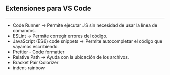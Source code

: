 
## Extensiones para VS Code
---------------------

- Code Runner -> Permite ejecutar JS sin necesidad de usar la línea de comandos.
- ESLint -> Permite corregir errores del código.
- JavaScript (ES6) code snippets -> Permite autocompletar el código que vayamos escribiendo.
- Prettier - Code formatter 
- Relative Path -> Ayuda con la ubicación de los archivos.
- Bracket Pair Colorizer
- indent-rainbow